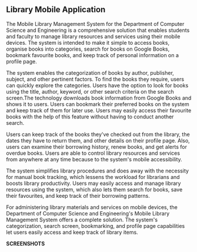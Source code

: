 ## Library Mobile Application

The Mobile Library Management System for the Department of Computer Science and Engineering is a comprehensive solution that enables students and faculty to manage library resources and services using their mobile devices. The system is intended to make it simple to access books, organise books into categories, search for books on Google Books, bookmark favourite books, and keep track of personal information on a profile page. 


The system enables the categorization of books by author, publisher, subject, and other pertinent factors. To find the books they require, users can quickly explore the categories. Users have the option to look for books using the title, author, keyword, or other search criteria on the search screen.The technology downloads book information from Google Books and shows it to users. Users can bookmark their preferred books on the system and keep track of them for later use. Users may easily access their favourite books with the help of this feature without having to conduct another search.


Users can keep track of the books they've checked out from the library, the dates they have to return them, and other details on their profile page. Also, users can examine their borrowing history, renew books, and get alerts for overdue books. Users are able to control library resources and services from anywhere at any time because to the system's mobile accessibility.


The system simplifies library procedures and does away with the necessity for manual book tracking, which lessens the workload for librarians and boosts library productivity. Users may easily access and manage library resources using the system, which also lets them search for books, save their favourites, and keep track of their borrowing patterns. 


For administering library materials and services on mobile devices, the Department of Computer Science and Engineering's Mobile Library Management System offers a complete solution. The system's categorization, search screen, bookmarking, and profile page capabilities let users easily access and keep track of library items.



**SCREENSHOTS**
